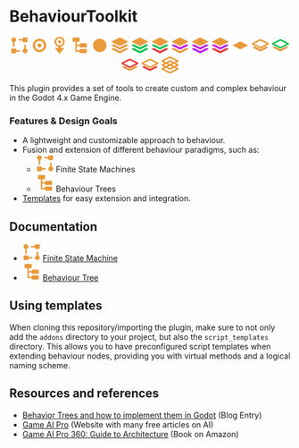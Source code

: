 # BehaviourToolkit

<p align="center">
    <img src="addons/behaviour_toolkit/icons/FiniteStateMachine.svg">
    <img src="addons/behaviour_toolkit/icons/FSMState.svg">
    <img src="addons/behaviour_toolkit/icons/FSMTransition.svg">
    <img src="addons/behaviour_toolkit/icons/BTRoot.svg">
    <img src="addons/behaviour_toolkit/icons/BTBehaviour.svg">
    <img src="addons/behaviour_toolkit/icons/BTComposite.svg">
    <img src="addons/behaviour_toolkit/icons/BTCompositeSequence.svg">
    <img src="addons/behaviour_toolkit/icons/BTCompositeSelector.svg">
    <img src="addons/behaviour_toolkit/icons/BTCompositeRandom.svg">
    <img src="addons/behaviour_toolkit/icons/BTCompositeRandomSequence.svg">
    <img src="addons/behaviour_toolkit/icons/BTCompositeRandomSelector.svg">
    <img src="addons/behaviour_toolkit/icons/BTLeaf.svg">
    <img src="addons/behaviour_toolkit/icons/BTDecorator.svg">
    <img src="addons/behaviour_toolkit/icons/BTDecoratorSucceed.svg">
    <img src="addons/behaviour_toolkit/icons/BTDecoratorFail.svg">
    <img src="addons/behaviour_toolkit/icons/BTDecoratorLimiter.svg">
    <img src="addons/behaviour_toolkit/icons/BTDecoratorRepeat.svg">

</p>

This plugin provides a set of tools to create custom and complex behaviour in the Godot 4.x Game Engine.

### Features & Design Goals
- A lightweight and customizable approach to behaviour.
- Fusion and extension of different behaviour paradigms, such as:
    - ![FMS ICON](addons/behaviour_toolkit/icons/FiniteStateMachine.svg) Finite State Machines
    - ![BT ICON](addons/behaviour_toolkit/icons/BTRoot.svg) Behaviour Trees
- [Templates](#using-templates) for easy extension and integration.

## Documentation
- ![FMS ICON](addons/behaviour_toolkit/icons/FiniteStateMachine.svg) [Finite State Machine](docs/docs_finite_state_machine.md)
- ![BT ICON](addons/behaviour_toolkit/icons/BTRoot.svg) [Behaviour Tree](docs/behaviour_tree.md)

## Using templates
When cloning this repository/importing the plugin, make sure to not only add the `addons` directory to your project, but also the `script_templates` directory. This allows you to have preconfigured script templates when extending behaviour nodes, providing you with virtual methods and a logical naming scheme.


## Resources and references
- [Behavior Trees and how to implement them in Godot](https://thisisvini.com/behavior-trees) (Blog Entry)
- [Game AI Pro](http://www.gameaipro.com/) (Website with many free articles on AI)
- [Game AI Pro 360: Guide to Architecture](https://www.amazon.de/Game-AI-Pro-360-Architecture/dp/0367151049) (Book on Amazon)
